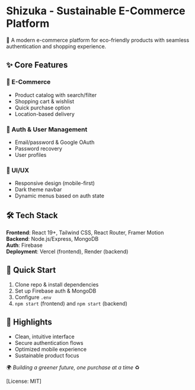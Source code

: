 # Shizuka - Sustainable E-Commerce Platform  

🌱 A modern e-commerce platform for eco-friendly products with seamless authentication and shopping experience.  

## ✨ Core Features  

### 🛒 E-Commerce  
- Product catalog with search/filter  
- Shopping cart & wishlist  
- Quick purchase option  
- Location-based delivery  

### 🔐 Auth & User Management  
- Email/password & Google OAuth  
- Password recovery  
- User profiles  

### 🎨 UI/UX  
- Responsive design (mobile-first)  
- Dark theme navbar  
- Dynamic menus based on auth state  

## 🛠️ Tech Stack  
**Frontend**: React 19+, Tailwind CSS, React Router, Framer Motion  
**Backend**: Node.js/Express, MongoDB  
**Auth**: Firebase  
**Deployment**: Vercel (frontend), Render (backend)  

## 🚀 Quick Start  
1. Clone repo & install dependencies  
2. Set up Firebase auth & MongoDB  
3. Configure `.env`  
4. `npm start` (frontend) and `npm start` (backend)  

## 📸 Highlights  
- Clean, intuitive interface  
- Secure authentication flows  
- Optimized mobile experience  
- Sustainable product focus  

🌍 *Building a greener future, one purchase at a time* ♻️  

[License: MIT]  
